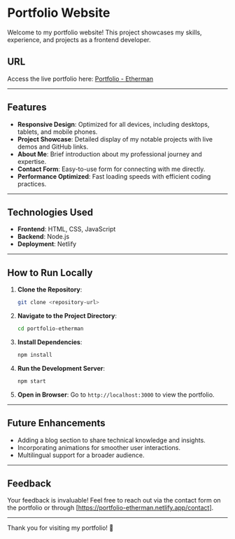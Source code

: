 # Portfolio Website

Welcome to my portfolio website! This project showcases my skills, experience, and projects as a frontend developer.

## URL
Access the live portfolio here: [Portfolio - Etherman](https://portfolio-etherman.netlify.app/)

---

## Features

- **Responsive Design**: Optimized for all devices, including desktops, tablets, and mobile phones.
- **Project Showcase**: Detailed display of my notable projects with live demos and GitHub links.
- **About Me**: Brief introduction about my professional journey and expertise.
- **Contact Form**: Easy-to-use form for connecting with me directly.
- **Performance Optimized**: Fast loading speeds with efficient coding practices.

---

## Technologies Used

- **Frontend**: HTML, CSS, JavaScript
- **Backend**: Node.js
- **Deployment**: Netlify

---

## How to Run Locally

1. **Clone the Repository**:
    ```bash
    git clone <repository-url>
    ```

2. **Navigate to the Project Directory**:
    ```bash
    cd portfolio-etherman
    ```

3. **Install Dependencies**:
    ```bash
    npm install
    ```

4. **Run the Development Server**:
    ```bash
    npm start
    ```

5. **Open in Browser**:
    Go to `http://localhost:3000` to view the portfolio.

---

## Future Enhancements

- Adding a blog section to share technical knowledge and insights.
- Incorporating animations for smoother user interactions.
- Multilingual support for a broader audience.

---

## Feedback

Your feedback is invaluable! Feel free to reach out via the contact form on the portfolio or through [https://portfolio-etherman.netlify.app/contact].

---

Thank you for visiting my portfolio! 🚀
